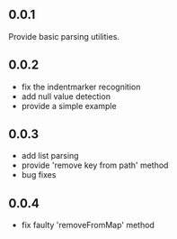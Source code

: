 ## 0.0.1

Provide basic parsing utilities.

## 0.0.2

- fix the indentmarker recognition
- add null value detection
- provide a simple example

## 0.0.3

- add list parsing
- provide 'remove key from path' method
- bug fixes

## 0.0.4

- fix faulty 'removeFromMap' method